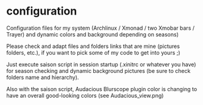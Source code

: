 # configuration
Configuration files for my system (Archlinux / Xmonad / two Xmobar bars / Trayer) and dynamic colors and background depending on seasons)

Please check and adapt files and folders links that are mine (pictures folders, etc.), if you want to pick some of my code to get into yours ;)

Just execute saison script in session startup (.xinitrc or whatever you have) for season checking and dynamic background pictures (be sure to check folders name and hierarchy).

Also with the saison script, Audacious Blurscope plugin color is changing to have an overall good-looking colors (see Audacious_view.png)
